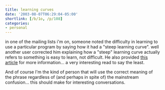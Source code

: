 ```yaml
---
title: learning curves
date: '2003-08-07T06:29:04-05:00'
shortlink: [/b/1o, /p/108]
categories:
- personal
---
```

in one of the mailing lists i'm on, someone noted the difficulty in learning to use a particular program by saying how
it had a "steep learning curve". well another user corrected him explaining how a "steep" learning curve actually refers
to something is easy to learn, not difficult.  He also provided [this article][] for more information... a very
interesting read to say the least.

And of course I'm the kind of person that will use the correct meaning of the phrase regardless of (and perhaps in spite
of) the mainstream confusion... this should make for interesting conversations.

[this article]: https://web.archive.org/web/20030807/http://www.crh.noaa.gov/library/Grammar/Learn-curve.html
